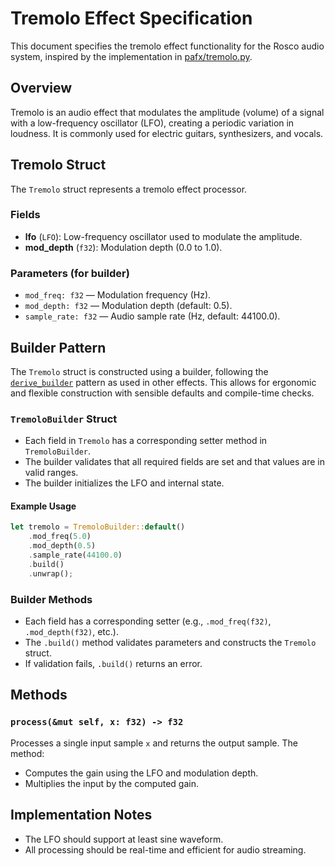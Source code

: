 # Tremolo Effect Specification

This document specifies the tremolo effect functionality for the Rosco audio system, inspired by the implementation in [pafx/tremolo.py](https://github.com/chenwj1989/pafx/blob/main/pafx/tremolo.py).

## Overview

Tremolo is an audio effect that modulates the amplitude (volume) of a signal with a low-frequency oscillator (LFO), creating a periodic variation in loudness. It is commonly used for electric guitars, synthesizers, and vocals.

## Tremolo Struct

The `Tremolo` struct represents a tremolo effect processor.

### Fields
- **lfo** (`LFO`): Low-frequency oscillator used to modulate the amplitude.
- **mod_depth** (`f32`): Modulation depth (0.0 to 1.0).

### Parameters (for builder)
- `mod_freq: f32` — Modulation frequency (Hz).
- `mod_depth: f32` — Modulation depth (default: 0.5).
- `sample_rate: f32` — Audio sample rate (Hz, default: 44100.0).

## Builder Pattern

The `Tremolo` struct is constructed using a builder, following the [`derive_builder`](https://docs.rs/derive_builder/) pattern as used in other effects. This allows for ergonomic and flexible construction with sensible defaults and compile-time checks.

### `TremoloBuilder` Struct
- Each field in `Tremolo` has a corresponding setter method in `TremoloBuilder`.
- The builder validates that all required fields are set and that values are in valid ranges.
- The builder initializes the LFO and internal state.

#### Example Usage
```rust
let tremolo = TremoloBuilder::default()
    .mod_freq(5.0)
    .mod_depth(0.5)
    .sample_rate(44100.0)
    .build()
    .unwrap();
```

### Builder Methods
- Each field has a corresponding setter (e.g., `.mod_freq(f32)`, `.mod_depth(f32)`, etc.).
- The `.build()` method validates parameters and constructs the `Tremolo` struct.
- If validation fails, `.build()` returns an error.

## Methods

### `process(&mut self, x: f32) -> f32`
Processes a single input sample `x` and returns the output sample. The method:
- Computes the gain using the LFO and modulation depth.
- Multiplies the input by the computed gain.

## Implementation Notes

- The LFO should support at least sine waveform.
- All processing should be real-time and efficient for audio streaming. 